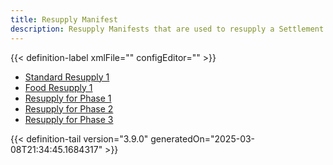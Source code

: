 ```yaml
---
title: Resupply Manifest
description: Resupply Manifests that are used to resupply a Settlement templates
---
```




<!-- This is generated by the MarsSim HelpGenertor, do not edit. -->

{{< definition-label xmlFile="" configEditor="" >}}


- [Standard Resupply 1](../manifest/standard-resupply-1)
- [Food Resupply 1](../manifest/food-resupply-1)
- [Resupply for Phase 1](../manifest/resupply-for-phase-1)
- [Resupply for Phase 2](../manifest/resupply-for-phase-2)
- [Resupply for Phase 3](../manifest/resupply-for-phase-3)


{{< definition-tail version="3.9.0" generatedOn="2025-03-08T21:34:45.1684317" >}}


